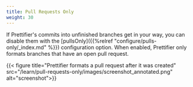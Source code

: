 ```yaml
---
title: Pull Requests Only
weight: 30
---
```


If Prettifier's commits into unfinished branches get in your way, you can
disable them with the
[pullsOnly]({{%relref "configure/pulls-only/_index.md" %}}) configuration
option. When enabled, Prettifier only formats branches that have an open pull
request.

{{< figure title="Prettifier formats a pull request after it was created"
           src="/learn/pull-requests-only/images/screenshot_annotated.png"
           alt="screenshot">}}
